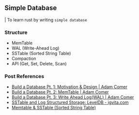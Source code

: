 ## Simple Database

| To learn rust by writing `simple database`

### Structure
- MemTable
- WAL (Write-Ahead Log)
- SSTable (Sorted String Table)
- Compaction
- API (Get, Set, Delete, Scan)

### Post References
- [Build a Database Pt. 1: Motivation & Design | Adam Comer](https://adambcomer.com/blog/simple-database/motivation-design/)
- [Build a Database Pt. 2: MemTable | Adam Comer](https://adambcomer.com/blog/simple-database/memtable/)
- [Build a Database Pt. 3: Write Ahead Log(WAL) | Adam Comer](https://adambcomer.com/blog/simple-database/wal/)
- [SSTable and Log Structured Storage: LevelDB - igvita.com](https://www.igvita.com/2012/02/06/sstable-and-log-structured-storage-leveldb/)
- [Memtable & SSTable (Sorted String Table)](https://www.mauriciopoppe.com/notes/computer-science/data-structures/memtable-sstable/#)
